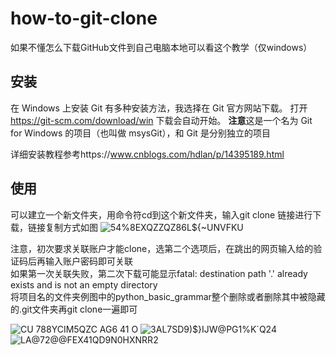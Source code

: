 # how-to-git-clone
如果不懂怎么下载GitHub文件到自己电脑本地可以看这个教学（仅windows）

## 安装
在 Windows 上安装 Git 有多种安装方法，我选择在 Git 官方网站下载。 
打开  https://git-scm.com/download/win 下载会自动开始。 
**注意**这是一个名为 Git for Windows 的项目（也叫做 msysGit），和 Git 是分别独立的项目

详细安装教程参考https://www.cnblogs.com/hdlan/p/14395189.html

## 使用
可以建立一个新文件夹，用命令符cd到这个新文件夹，输入git clone 链接进行下载，链接复制方式如图
![54%8EXQZZQZ86L${~UNVFKU](https://user-images.githubusercontent.com/88160269/137775146-fec07e0c-a9f8-4be6-8843-e672300d3bf4.png)

注意，初次要求关联账户才能clone，选第二个选项后，在跳出的网页输入给的验证码后再输入账户密码即可关联  
如果第一次关联失败，第二次下载可能显示fatal: destination path '.' already exists and is not an empty directory  
将项目名的文件夹例图中的python_basic_grammar整个删除或者删除其中被隐藏的.git文件夹再git clone一遍即可

![CU 788YCIM5QZC AG6 41 O](https://user-images.githubusercontent.com/88160269/137773178-5525907d-328c-4f89-8eee-d2b5943e0891.png)
![3AL7SD9)$}IJW@PG1%K`Q24](https://user-images.githubusercontent.com/88160269/137773183-a08d22ad-8973-4bd8-9ff7-5fc5c8a47bb0.png)
![LA@72@@FEX41QD9N0HXNRR2](https://user-images.githubusercontent.com/88160269/137773187-1456fb0a-9237-4e9e-8c03-44ec3c4c9344.png)
